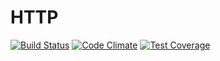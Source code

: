 # HTTP

[![Build Status](https://travis-ci.org/Prowect/HTTP.svg)](https://travis-ci.org/Prowect/HTTP)
[![Code Climate](https://codeclimate.com/github/Prowect/HTTP/badges/gpa.svg)](https://codeclimate.com/github/Prowect/HTTP)
[![Test Coverage](https://codeclimate.com/github/Prowect/HTTP/badges/coverage.svg)](https://codeclimate.com/github/Prowect/HTTP/coverage)
